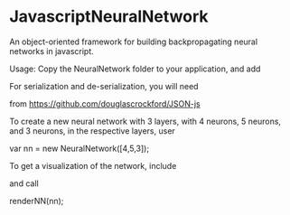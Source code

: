 JavascriptNeuralNetwork
=======================

An object-oriented framework for building backpropagating neural networks in javascript.

Usage:
Copy the NeuralNetwork folder to your application, and add
<script src="NeuralNetwork/NeuralNetwork.js"></script>

For serialization and de-serialization, you will need
<script src="vendor/JSON/cycle.js"></script>
from https://github.com/douglascrockford/JSON-js

To create a new neural network with 3 layers, with 4 neurons, 5 neurons, and 3 neurons, in the respective layers, user

var nn = new NeuralNetwork([4,5,3]);

To get a visualization of the network, include
<script src="NeuralNetwork/DrawNetwork.js"></script>

and call

renderNN(nn);
